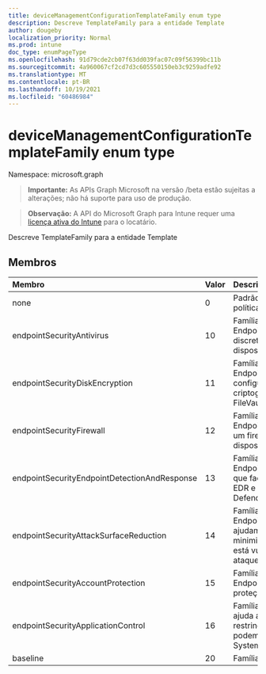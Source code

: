 ```yaml
---
title: deviceManagementConfigurationTemplateFamily enum type
description: Descreve TemplateFamily para a entidade Template
author: dougeby
localization_priority: Normal
ms.prod: intune
doc_type: enumPageType
ms.openlocfilehash: 91d79cde2cb07f63dd039fac07c09f56399bc11b
ms.sourcegitcommit: 4a960067cf2cd7d3c605550150eb3c9259adfe92
ms.translationtype: MT
ms.contentlocale: pt-BR
ms.lasthandoff: 10/19/2021
ms.locfileid: "60486984"
---
```

# <a name="devicemanagementconfigurationtemplatefamily-enum-type"></a>deviceManagementConfigurationTemplateFamily enum type

Namespace: microsoft.graph

> **Importante:** As APIs Graph Microsoft na versão /beta estão sujeitas a alterações; não há suporte para uso de produção.

> **Observação:** A API do Microsoft Graph para Intune requer uma [licença ativa do Intune](https://go.microsoft.com/fwlink/?linkid=839381) para o locatário.

Descreve TemplateFamily para a entidade Template

## <a name="members"></a>Membros
|Membro|Valor|Descrição|
|:---|:---|:---|
|none|0|Padrão para a família de modelos quando a política não está vinculada a um modelo|
|endpointSecurityAntivirus|10 |Família de Modelos para EndpointSecurityAntivirus que gerencia o grupo discreto de configurações de antivírus para dispositivos gerenciados|
|endpointSecurityDiskEncryption|11|Família de Modelos para EndpointSecurityDiskEncryption que fornece configurações relevantes para um método de criptografia integrado de dispositivos, como FileVault ou BitLocker|
|endpointSecurityFirewall|12 |Família de Modelos para EndpointSecurityFirewall que ajuda a configurar um firewall integrado de dispositivos para dispositivos que executem macOS e Windows 10|
|endpointSecurityEndpointDetectionAndResponse|13|Família de modelos para EndpointSecurityEndpointDetectionAndResponse que facilita o gerenciamento das configurações EDR e dispositivos de integração do Microsoft Defender para Ponto de Extremidade|
|endpointSecurityAttackSurfaceReduction|14 |Família de Modelos para EndpointSecurityAttackSurfaceReduction que ajudam a reduzir suas superfícies de ataque, minimizando os locais onde sua organização está vulnerável a ameaças cibernéticas e ataques|
|endpointSecurityAccountProtection|15 |Família de modelos para EndpointSecurityAccountProtection que facilita a proteção da identidade e contas dos usuários|
|endpointSecurityApplicationControl|16|Família de Modelos para ApplicationControl que ajuda a reduzir as ameaças de segurança restringindo os aplicativos que os usuários podem executar e o código que é executado no System Core (kernel)|
|baseline|20|Família de modelos para linha de base|



